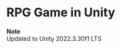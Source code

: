 # RPG Game in Unity


  <summary><strong>Note</strong></summary>
  Updated to Unity 2022.3.30f1 LTS

  

